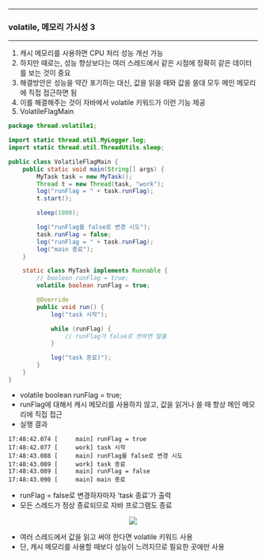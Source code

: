 -----
### volatile, 메모리 가시성 3
-----
1. 캐시 메모리를 사용하면 CPU 처리 성능 개선 가능
2. 하지만 때로는, 성능 향상보다는 여러 스레드에서 같은 시점에 정확히 같은 데이터를 보는 것이 중요
3. 해결방안은 성능을 약간 포기하는 대신, 값을 읽을 때와 값을 쓸대 모두 메인 메모리에 직접 접근하면 됨
4. 이를 해결해주는 것이 자바에서 volatile 키워드가 이런 기능 제공
5. VolatileFlagMain
```java
package thread.volatile1;

import static thread.util.MyLogger.log;
import static thread.util.ThreadUtils.sleep;

public class VolatileFlagMain {
    public static void main(String[] args) {
        MyTask task = new MyTask();
        Thread t = new Thread(task, "work");
        log("runFlag = " + task.runFlag);
        t.start();

        sleep(1000);

        log("runFlag를 false로 변경 시도");
        task.runFlag = false;
        log("runFlag = " + task.runFlag);
        log("main 종료");
    }

    static class MyTask implements Runnable {
        // boolean runFlag = true;
        volatile boolean runFlag = true;

        @Override
        public void run() {
            log("task 시작");

            while (runFlag) {
                // runFlag가 false로 변하면 탈출
            }

            log("task 종료)");
        }
    }
}
```
  - volatile boolean runFlag = true;
  - runFlag에 대해서 캐시 메모리를 사용하지 않고, 값을 읽거나 쓸 때 항상 메인 메모리에 직접 접근
  - 실행 결과
```
17:48:42.074 [     main] runFlag = true
17:48:42.077 [     work] task 시작
17:48:43.088 [     main] runFlag를 false로 변경 시도
17:48:43.089 [     work] task 종료
17:48:43.089 [     main] runFlag = false
17:48:43.090 [     main] main 종료
```
  - runFlag = false로 변경하자마자 'task 종료'가 출력
  - 모든 스레드가 정상 종료되므로 자바 프로그램도 종료

<div align="center">
<img src="https://github.com/user-attachments/assets/e2684942-051b-4756-9516-488389f573e4">
</div>

  - 여러 스레드에서 값을 읽고 써야 한다면 volatile 키워드 사용
  - 단, 캐시 메모리를 사용할 때보다 성능이 느려지므로 필요한 곳에만 사용
